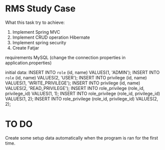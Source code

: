 # RMS Study Case
What this task try to achieve:
1. Implement Spring MVC
2. Implement CRUD operation Hibernate
3. Implement spring security
4. Create Fatjar

requirements
MySQL (change the connection properties in application.properties)

initial data:
INSERT INTO `role` (id, name) VALUES(1, 'ADMIN');
INSERT INTO `role` (id, name) VALUES(2, 'USER');
INSERT INTO privilege (id, name) VALUES(1, 'WRITE_PRIVILEGE');
INSERT INTO privilege (id, name) VALUES(2, 'READ_PRIVILEGE');
INSERT INTO role_privilege (role_id, privilege_id) VALUES(1, 1);
INSERT INTO role_privilege (role_id, privilege_id) VALUES(1, 2);
INSERT INTO role_privilege (role_id, privilege_id) VALUES(2, 2);


# TO DO
Create some setup data automatically when the program is ran for the first time.
